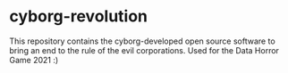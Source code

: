 # cyborg-revolution
This repository contains the cyborg-developed open source software to bring an end to the rule of the evil corporations. Used for the Data Horror Game 2021 :)
